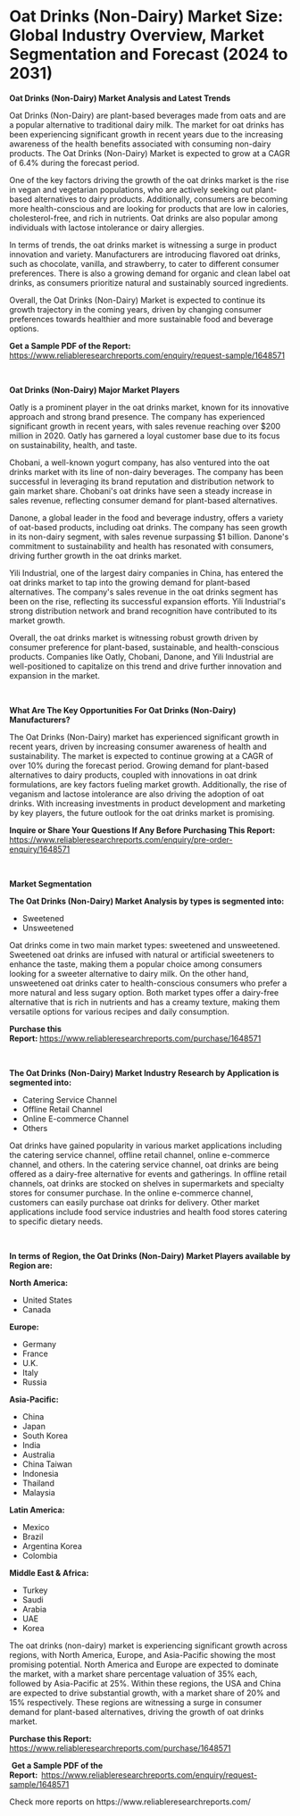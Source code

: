 <p><h1>Oat Drinks (Non-Dairy) Market Size: Global Industry Overview, Market Segmentation and Forecast (2024 to 2031)</h1></p><p><strong>Oat Drinks (Non-Dairy) Market Analysis and Latest Trends</strong></p>
<p><p>Oat Drinks (Non-Dairy) are plant-based beverages made from oats and are a popular alternative to traditional dairy milk. The market for oat drinks has been experiencing significant growth in recent years due to the increasing awareness of the health benefits associated with consuming non-dairy products. The Oat Drinks (Non-Dairy) Market is expected to grow at a CAGR of 6.4% during the forecast period.</p><p>One of the key factors driving the growth of the oat drinks market is the rise in vegan and vegetarian populations, who are actively seeking out plant-based alternatives to dairy products. Additionally, consumers are becoming more health-conscious and are looking for products that are low in calories, cholesterol-free, and rich in nutrients. Oat drinks are also popular among individuals with lactose intolerance or dairy allergies.</p><p>In terms of trends, the oat drinks market is witnessing a surge in product innovation and variety. Manufacturers are introducing flavored oat drinks, such as chocolate, vanilla, and strawberry, to cater to different consumer preferences. There is also a growing demand for organic and clean label oat drinks, as consumers prioritize natural and sustainably sourced ingredients.</p><p>Overall, the Oat Drinks (Non-Dairy) Market is expected to continue its growth trajectory in the coming years, driven by changing consumer preferences towards healthier and more sustainable food and beverage options.</p></p>
<p><strong>Get a Sample PDF of the Report:&nbsp;</strong> <a href="https://www.reliableresearchreports.com/enquiry/request-sample/1648571">https://www.reliableresearchreports.com/enquiry/request-sample/1648571</a></p>
<p>&nbsp;</p>
<p><strong>Oat Drinks (Non-Dairy) Major Market Players</strong></p>
<p><p>Oatly is a prominent player in the oat drinks market, known for its innovative approach and strong brand presence. The company has experienced significant growth in recent years, with sales revenue reaching over $200 million in 2020. Oatly has garnered a loyal customer base due to its focus on sustainability, health, and taste.</p><p>Chobani, a well-known yogurt company, has also ventured into the oat drinks market with its line of non-dairy beverages. The company has been successful in leveraging its brand reputation and distribution network to gain market share. Chobani's oat drinks have seen a steady increase in sales revenue, reflecting consumer demand for plant-based alternatives.</p><p>Danone, a global leader in the food and beverage industry, offers a variety of oat-based products, including oat drinks. The company has seen growth in its non-dairy segment, with sales revenue surpassing $1 billion. Danone's commitment to sustainability and health has resonated with consumers, driving further growth in the oat drinks market.</p><p>Yili Industrial, one of the largest dairy companies in China, has entered the oat drinks market to tap into the growing demand for plant-based alternatives. The company's sales revenue in the oat drinks segment has been on the rise, reflecting its successful expansion efforts. Yili Industrial's strong distribution network and brand recognition have contributed to its market growth.</p><p>Overall, the oat drinks market is witnessing robust growth driven by consumer preference for plant-based, sustainable, and health-conscious products. Companies like Oatly, Chobani, Danone, and Yili Industrial are well-positioned to capitalize on this trend and drive further innovation and expansion in the market.</p></p>
<p>&nbsp;</p>
<p><strong>What Are The Key Opportunities For Oat Drinks (Non-Dairy) Manufacturers?</strong></p>
<p><p>The Oat Drinks (Non-Dairy) market has experienced significant growth in recent years, driven by increasing consumer awareness of health and sustainability. The market is expected to continue growing at a CAGR of over 10% during the forecast period. Growing demand for plant-based alternatives to dairy products, coupled with innovations in oat drink formulations, are key factors fueling market growth. Additionally, the rise of veganism and lactose intolerance are also driving the adoption of oat drinks. With increasing investments in product development and marketing by key players, the future outlook for the oat drinks market is promising.</p></p>
<p><strong>Inquire or Share Your Questions If Any Before Purchasing This Report:</strong> <a href="https://www.reliableresearchreports.com/enquiry/pre-order-enquiry/1648571">https://www.reliableresearchreports.com/enquiry/pre-order-enquiry/1648571</a></p>
<p>&nbsp;</p>
<p><strong>Market Segmentation</strong></p>
<p><strong>The Oat Drinks (Non-Dairy) Market Analysis by types is segmented into:</strong></p>
<p><ul><li>Sweetened</li><li>Unsweetened</li></ul></p>
<p><p>Oat drinks come in two main market types: sweetened and unsweetened. Sweetened oat drinks are infused with natural or artificial sweeteners to enhance the taste, making them a popular choice among consumers looking for a sweeter alternative to dairy milk. On the other hand, unsweetened oat drinks cater to health-conscious consumers who prefer a more natural and less sugary option. Both market types offer a dairy-free alternative that is rich in nutrients and has a creamy texture, making them versatile options for various recipes and daily consumption.</p></p>
<p><strong>Purchase this Report:&nbsp;</strong><a href="https://www.reliableresearchreports.com/purchase/1648571">https://www.reliableresearchreports.com/purchase/1648571</a></p>
<p>&nbsp;</p>
<p><strong>The Oat Drinks (Non-Dairy) Market Industry Research by Application is segmented into:</strong></p>
<p><ul><li>Catering Service Channel</li><li>Offline Retail Channel</li><li>Online E-commerce Channel</li><li>Others</li></ul></p>
<p><p>Oat drinks have gained popularity in various market applications including the catering service channel, offline retail channel, online e-commerce channel, and others. In the catering service channel, oat drinks are being offered as a dairy-free alternative for events and gatherings. In offline retail channels, oat drinks are stocked on shelves in supermarkets and specialty stores for consumer purchase. In the online e-commerce channel, customers can easily purchase oat drinks for delivery. Other market applications include food service industries and health food stores catering to specific dietary needs.</p></p>
<p>&nbsp;</p>
<p><strong>In terms of Region, the Oat Drinks (Non-Dairy) Market Players available by Region are:</strong></p>
<p>
    <p> <strong> North America: </strong>
        <ul>
            <li>United States</li>
            <li>Canada</li>
        </ul>
        </p> 
    <p> <strong> Europe: </strong>
        <ul>
            <li>Germany</li>
            <li>France</li>
            <li>U.K.</li>
            <li>Italy</li>
            <li>Russia</li>
        </ul>
        </p> 
    <p> <strong> Asia-Pacific: </strong>
        <ul>
            <li>China</li>
            <li>Japan</li>
            <li>South Korea</li>
            <li>India</li>
            <li>Australia</li>
            <li>China Taiwan</li>
            <li>Indonesia</li>
            <li>Thailand</li>
            <li>Malaysia</li>
        </ul>
        </p> 
    <p> <strong> Latin America: </strong>
        <ul>
            <li>Mexico</li>
            <li>Brazil</li>
            <li>Argentina Korea</li>
            <li>Colombia</li>
        </ul>
        </p> 
    <p> <strong> Middle East & Africa: </strong>
        <ul>
            <li>Turkey</li>
            <li>Saudi</li>
            <li>Arabia</li>
            <li>UAE</li>
            <li>Korea</li>
        </ul>
    </p>
    </p>
<p><p>The oat drinks (non-dairy) market is experiencing significant growth across regions, with North America, Europe, and Asia-Pacific showing the most promising potential. North America and Europe are expected to dominate the market, with a market share percentage valuation of 35% each, followed by Asia-Pacific at 25%. Within these regions, the USA and China are expected to drive substantial growth, with a market share of 20% and 15% respectively. These regions are witnessing a surge in consumer demand for plant-based alternatives, driving the growth of oat drinks market.</p></p>
<p><strong>Purchase this Report: </strong><a href="https://www.reliableresearchreports.com/purchase/1648571">https://www.reliableresearchreports.com/purchase/1648571</a></p>
<p>&nbsp;<strong>Get a Sample PDF of the Report:&nbsp;&nbsp;</strong><a href="https://www.reliableresearchreports.com/enquiry/request-sample/1648571">https://www.reliableresearchreports.com/enquiry/request-sample/1648571</a></p>
<p><strong></strong></p>
<p>Check more reports on https://www.reliableresearchreports.com/</p>